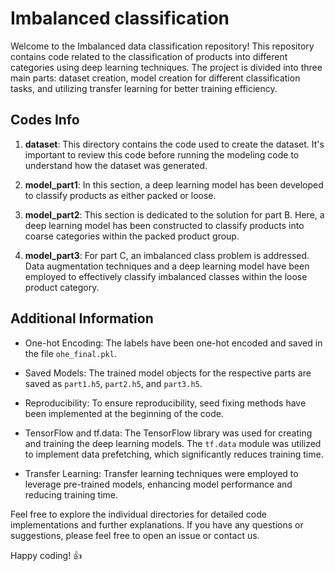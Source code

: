 # Imbalanced classification

Welcome to the Imbalanced data classification repository! This repository contains code related to the classification of products into different categories using deep learning techniques. The project is divided into three main parts: dataset creation, model creation for different classification tasks, and utilizing transfer learning for better training efficiency.

## Codes Info

1. **dataset**: This directory contains the code used to create the dataset. It's important to review this code before running the modeling code to understand how the dataset was generated.

2. **model_part1**: In this section, a deep learning model has been developed to classify products as either packed or loose.

3. **model_part2**: This section is dedicated to the solution for part B. Here, a deep learning model has been constructed to classify products into coarse categories within the packed product group.

4. **model_part3**: For part C, an imbalanced class problem is addressed. Data augmentation techniques and a deep learning model have been employed to effectively classify imbalanced classes within the loose product category.

## Additional Information

- One-hot Encoding: The labels have been one-hot encoded and saved in the file `ohe_final.pkl`.

- Saved Models: The trained model objects for the respective parts are saved as `part1.h5`, `part2.h5`, and `part3.h5`.

- Reproducibility: To ensure reproducibility, seed fixing methods have been implemented at the beginning of the code.

- TensorFlow and tf.data: The TensorFlow library was used for creating and training the deep learning models. The `tf.data` module was utilized to implement data prefetching, which significantly reduces training time.

- Transfer Learning: Transfer learning techniques were employed to leverage pre-trained models, enhancing model performance and reducing training time.

Feel free to explore the individual directories for detailed code implementations and further explanations. If you have any questions or suggestions, please feel free to open an issue or contact us.

Happy coding! :thumbsup:
